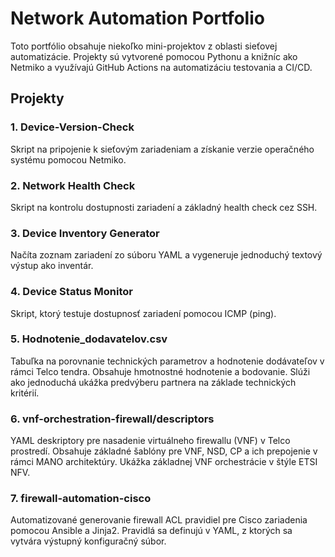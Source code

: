 # Network Automation Portfolio

Toto portfólio obsahuje niekoľko mini-projektov z oblasti sieťovej automatizácie. Projekty sú vytvorené pomocou Pythonu a knižníc ako Netmiko a využívajú GitHub Actions na automatizáciu testovania a CI/CD.

## Projekty

### 1. Device-Version-Check
Skript na pripojenie k sieťovým zariadeniam a získanie verzie operačného systému pomocou Netmiko.

### 2. Network Health Check
Skript na kontrolu dostupnosti zariadení a základný health check cez SSH.

### 3. Device Inventory Generator
Načíta zoznam zariadení zo súboru YAML a vygeneruje jednoduchý textový výstup ako inventár.

### 4. Device Status Monitor
Skript, ktorý testuje dostupnosť zariadení pomocou ICMP (ping).

### 5. Hodnotenie_dodavatelov.csv
Tabuľka na porovnanie technických parametrov a hodnotenie dodávateľov v rámci Telco tendra.
Obsahuje hmotnostné hodnotenie a bodovanie.
Slúži ako jednoduchá ukážka predvýberu partnera na základe technických kritérií.

### 6. vnf-orchestration-firewall/descriptors
YAML deskriptory pre nasadenie virtuálneho firewallu (VNF) v Telco prostredí.
Obsahuje základné šablóny pre VNF, NSD, CP a ich prepojenie v rámci MANO architektúry.
Ukážka základnej VNF orchestrácie v štýle ETSI NFV.

### 7. firewall-automation-cisco
Automatizované generovanie firewall ACL pravidiel pre Cisco zariadenia pomocou Ansible a Jinja2.
Pravidlá sa definujú v YAML, z ktorých sa vytvára výstupný konfiguračný súbor.
